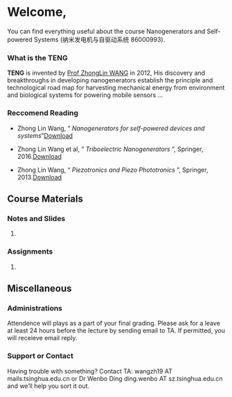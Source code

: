 # Welcome,

You can find everything useful about the course Nanogenerators and Self-powered Systems (纳米发电机与自驱动系统 86000993).

### What is the TENG

**TENG** is invented by [Prof ZhongLin WANG](http://www.nanoscience.gatech.edu/group/Current%20Members/Group%20Leader/Zhong%20Lin%20Wang.php) in 2012, His discovery and breakthroughs in developing nanogenerators establish the principle and technological road map for harvesting mechanical energy from environment and biological systems for powering mobile sensors ...

### Reccomend Reading

- Zhong Lin Wang, “ _Nanogenerators for self-powered devices and systems_”[Download](https://smartech.gatech.edu/handle/1853/39262)

- Zhong Lin Wang et al, “ _Triboelectric Nanogenerators_ ”,  Springer, 2016.[Download](https://cloud.tsinghua.edu.cn/f/8377bcf78eab475ab027/?dl=1)

- Zhong Lin Wang, “ _Piezotronics and Piezo Phototronics_ ”,  Springer, 2013.[Download](https://cloud.tsinghua.edu.cn/f/84cba97b3b234cdf9fa8/?dl=1)

## Course Materials

### Notes and Slides

1. 

### Assignments

1. 

## Miscellaneous

### Administrations

Attendence will plays as a part of your final grading. Please ask for a leave at least 24 hours before the lecture by sending email to TA. If permitted, you will receieve email reply.

### Support or Contact

Having trouble with something? 
Contact TA: wangzh19 AT mails.tsinghua.edu.cn or Dr Wenbo Ding  ding.wenbo AT sz.tsinghua.edu.cn  and we’ll help you sort it out.
